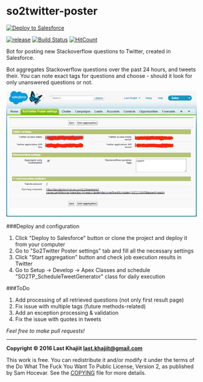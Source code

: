 # so2twitter-poster

<a href="https://githubsfdeploy.herokuapp.com/?owner=last-khajiit&repo=so2twitter-poster-bot">
  <img alt="Deploy to Salesforce"
       src="https://raw.githubusercontent.com/afawcett/githubsfdeploy/master/src/main/webapp/resources/img/deploy.png">
</a>

[![release](https://img.shields.io/badge/release-v0.1-brightgreen.png?style=default)](https://github.com/last-khajiit/so2twitter-poster-bot/releases/latest) [![Build Status](https://travis-ci.org/last-khajiit/so2twitter-poster.svg?branch=master)](https://travis-ci.org/last-khajiit/so2twitter-poster) [![HitCount](https://hitt.herokuapp.com/last-khajiit/so2twitter-poster-bot.svg)](https://github.com/last-khajiit/so2twitter-poster-bot)

Bot for posting new Stackoverflow questions to Twitter, created in Salesforce.

Bot aggregates Stackoverflow questions over the past 24 hours, and tweets their. You can note exact tags for questions and choose - should it look for only unanswered questions or not.

![Screenshot](settings-page.png)

###Deploy and configuration 
1. Click "Deploy to Salesforce" button or clone the project and deploy it from your computer
2. Go to "So2Twitter Poster settings" tab and fill all the necessary settings 
3. Click "Start aggregation" button and check job execution results in Twitter
4. Go to Setup -> Develop -> Apex Classes and schedule "SO2TP_ScheduleTweetGenerator" class for daily execution

###ToDo
1. Add processing of all retrieved questions (not only first result page)
2. Fix issue with multiple tags (future methods-related)
3. Add an exception processing & validation
4. Fix the issue with quotes in tweets



*Feel free to make pull requests!*


---

**Copyright © 2016 Last Khajiit <last.khajiit@gmail.com>**

This work is free. You can redistribute it and/or modify it under the
terms of the Do What The Fuck You Want To Public License, Version 2,
as published by Sam Hocevar. See the [COPYING](copying.txt) file for more details.

